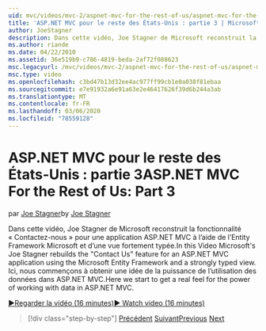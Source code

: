 ```yaml
---
uid: mvc/videos/mvc-2/aspnet-mvc-for-the-rest-of-us/aspnet-mvc-for-the-rest-of-us-part-3
title: 'ASP.NET MVC pour le reste des États-Unis : partie 3 | Microsoft Docs'
author: JoeStagner
description: Dans cette vidéo, Joe Stagner de Microsoft reconstruit la fonctionnalité « Contactez-nous » pour une application ASP.NET MVC à l’aide de l’Entity Framework Microsoft et d’une vive...
ms.author: riande
ms.date: 04/22/2010
ms.assetid: 36e519b9-c786-4819-beda-2af72f088623
msc.legacyurl: /mvc/videos/mvc-2/aspnet-mvc-for-the-rest-of-us/aspnet-mvc-for-the-rest-of-us-part-3
msc.type: video
ms.openlocfilehash: c3bd47b13d32ee4ac977ff99cb1e0a038f81ebaa
ms.sourcegitcommit: e7e91932a6e91a63e2e46417626f39d6b244a3ab
ms.translationtype: MT
ms.contentlocale: fr-FR
ms.lasthandoff: 03/06/2020
ms.locfileid: "78559128"
---
```

# <a name="aspnet-mvc-for-the-rest-of-us-part-3"></a><span data-ttu-id="3cfe7-103">ASP.NET MVC pour le reste des États-Unis : partie 3</span><span class="sxs-lookup"><span data-stu-id="3cfe7-103">ASP.NET MVC For the Rest of Us: Part 3</span></span>

<span data-ttu-id="3cfe7-104">par [Joe Stagner](https://github.com/JoeStagner)</span><span class="sxs-lookup"><span data-stu-id="3cfe7-104">by [Joe Stagner](https://github.com/JoeStagner)</span></span>

<span data-ttu-id="3cfe7-105">Dans cette vidéo, Joe Stagner de Microsoft reconstruit la fonctionnalité « Contactez-nous » pour une application ASP.NET MVC à l’aide de l’Entity Framework Microsoft et d’une vue fortement typée.</span><span class="sxs-lookup"><span data-stu-id="3cfe7-105">In this Video Microsoft's Joe Stagner rebuilds the "Contact Us" feature for an ASP.NET MVC application using the Microsoft Entity Framework and a strongly typed view.</span></span> <span data-ttu-id="3cfe7-106">Ici, nous commençons à obtenir une idée de la puissance de l’utilisation des données dans ASP.NET MVC.</span><span class="sxs-lookup"><span data-stu-id="3cfe7-106">Here we start to get a real feel for the power of working with data in ASP.NET MVC.</span></span>

[<span data-ttu-id="3cfe7-107">&#9654;Regarder la vidéo (16 minutes)</span><span class="sxs-lookup"><span data-stu-id="3cfe7-107">&#9654; Watch video (16 minutes)</span></span>](https://channel9.msdn.com/Blogs/ASP-NET-Site-Videos/aspnet-mvc-for-the-rest-of-us-part-3)

> [!div class="step-by-step"]
> <span data-ttu-id="3cfe7-108">[Précédent](aspnet-mvc-for-the-rest-of-us-part-2.md)
> [Suivant](aspnet-mvc-for-the-rest-of-us-part-4.md)</span><span class="sxs-lookup"><span data-stu-id="3cfe7-108">[Previous](aspnet-mvc-for-the-rest-of-us-part-2.md)
[Next](aspnet-mvc-for-the-rest-of-us-part-4.md)</span></span>
